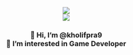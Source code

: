 <div align="center">  
  <img src="https://github.com/kholifpra9/kholifpra9/assets/47846719/c87dc306-0116-4368-b321-c84d1530f951">
</div> 
<div align="center">  
  <img src="https://github.com/kholifpra9/kholifpra9/assets/47846719/790dca07-7621-4f59-b906-3c89854dbfa7">
</div> 
<h3 align="center">
  👋 Hi, I’m @kholifpra9 <br>
  👀 I’m interested in Game Developer
</h3>


